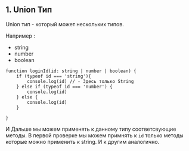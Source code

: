 ## 1. Union Тип
Union тип - который может нескольких типов.

Например : 
- string 
- number 
- boolean 

```
function loginId(id: string | number | boolean) {
    if (typeof id === 'string'){
        console.log(id) // - Здесь только String
    } else if (typeof id === 'number') {
        console.log(id)
    } else {
        console.log(id)
    }
    
}
```
И Дальше мы можем применять к данному типу соответсвующие методы. 
В первой проверке мы можем примнять к `id` только методы которые можно применить к string. 
И к другим аналогично. 